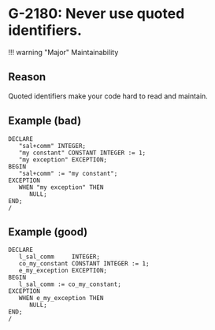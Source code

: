 # G-2180: Never use quoted identifiers.

!!! warning "Major"
    Maintainability

## Reason

Quoted identifiers make your code hard to read and maintain.

## Example (bad)

```
DECLARE
   "sal+comm" INTEGER;
   "my constant" CONSTANT INTEGER := 1;
   "my exception" EXCEPTION;
BEGIN
   "sal+comm" := "my constant";
EXCEPTION
   WHEN "my exception" THEN
      NULL;
END;
/
```

## Example (good)

```
DECLARE
   l_sal_comm     INTEGER;
   co_my_constant CONSTANT INTEGER := 1;
   e_my_exception EXCEPTION;   
BEGIN
   l_sal_comm := co_my_constant;
EXCEPTION
   WHEN e_my_exception THEN
      NULL;
END;
/
```